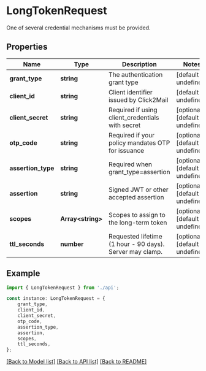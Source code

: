 # LongTokenRequest

One of several credential mechanisms must be provided.

## Properties

Name | Type | Description | Notes
------------ | ------------- | ------------- | -------------
**grant_type** | **string** | The authentication grant type | [default to undefined]
**client_id** | **string** | Client identifier issued by Click2Mail | [default to undefined]
**client_secret** | **string** | Required if using client_credentials with secret | [optional] [default to undefined]
**otp_code** | **string** | Required if your policy mandates OTP for issuance | [optional] [default to undefined]
**assertion_type** | **string** | Required when grant_type&#x3D;assertion | [optional] [default to undefined]
**assertion** | **string** | Signed JWT or other accepted assertion | [optional] [default to undefined]
**scopes** | **Array&lt;string&gt;** | Scopes to assign to the long-term token | [optional] [default to undefined]
**ttl_seconds** | **number** | Requested lifetime (1 hour - 90 days). Server may clamp. | [optional] [default to undefined]

## Example

```typescript
import { LongTokenRequest } from './api';

const instance: LongTokenRequest = {
    grant_type,
    client_id,
    client_secret,
    otp_code,
    assertion_type,
    assertion,
    scopes,
    ttl_seconds,
};
```

[[Back to Model list]](../README.md#documentation-for-models) [[Back to API list]](../README.md#documentation-for-api-endpoints) [[Back to README]](../README.md)

